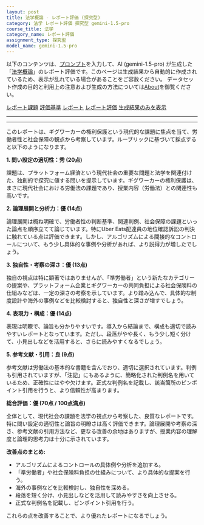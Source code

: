 ```yaml
---
layout: post
title: 法学概論 - レポート評価 (探究型)
category: 法学 レポート評価 探究型 gemini-1.5-pro
course_title: 法学
category_name: レポート評価
assignment_type: 探究型
model_name: gemini-1.5-pro
---
```


以下のコンテンツは、[プロンプト](https://github.com/takedatoshiyuki/synthetic_assignments/tree/main/generated/法学/gemini-1.5-pro/prompt_レポート評価-探究型.md)を入力して、AI (gemini-1.5-pro) が生成した「[法学概論](/contents/法学/)」のレポート評価です。このページは生成結果から自動的に作成されているため、表示が乱れている場合があることをご容赦ください。
データセット作成の目的と利用上の注意および生成の方法については[About](/About)を御覧ください。

[レポート課題](../レポート課題-探究型)
[評価基準](../評価基準-探究型)
[レポート](../レポート-探究型)
[レポート評価](../レポート評価-探究型)
[生成結果のみを表示](https://github.com/takedatoshiyuki/synthetic_assignments/tree/main/generated/法学/gemini-1.5-pro/レポート評価-探究型.md)
  

***
***
  
このレポートは、ギグワーカーの権利保護という現代的な課題に焦点を当て、労働者性と社会保障の観点から考察しています。ルーブリックに基づいて採点すると以下のようになります。

**1. 問い設定の適切性：秀 (20点)**

課題は、プラットフォーム経済という現代社会の重要な問題と法学を関連付けた、独創的で探究に値する問いを提示しています。ギグワーカーの権利保護は、まさに現代社会における労働法の課題であり、授業内容（労働法）との関連性も高いです。

**2. 論理展開と分析力：優 (14点)**

論理展開は概ね明確で、労働者性の判断基準、関連判例、社会保障の課題といった論点を順序立てて論じています。特にUber Eats配達員の地位確認訴訟の判決に触れている点は評価できます。しかし、アルゴリズムによる間接的なコントロールについて、もう少し具体的な事例や分析があれば、より説得力が増したでしょう。

**3. 独自性・考察の深さ：優 (13点)**

独自の視点は特に顕著ではありませんが、「準労働者」という新たなカテゴリーの提案や、プラットフォーム企業とギグワーカーの共同負担による社会保険料の仕組みなどは、一定の深さの考察を示しています。より踏み込んで、具体的な制度設計や海外の事例などを比較検討すると、独自性と深さが増すでしょう。

**4. 表現力・構成：優 (14点)**

表現は明瞭で、論旨も分かりやすいです。導入から結論まで、構成も適切で読みやすいレポートとなっています。ただし、段落がやや長く、もう少し短く分けて、小見出しなどを活用すると、さらに読みやすくなるでしょう。

**5. 参考文献・引用：良 (9点)**

参考文献は労働法の基本的な書籍を含んでおり、適切に選択されています。判例も引用されていますが、「注記」にもあるように、簡略化された判例名を用いているため、正確性にはやや欠けます。正式な判例名を記載し、該当箇所のピンポイント引用を行うと、より信頼性が高まります。

**総合評価：優 (70点 / 100点満点)**

全体として、現代社会の課題を法学の視点から考察した、良質なレポートです。特に問い設定の適切性と論旨の明瞭さは高く評価できます。論理展開や考察の深さ、参考文献の引用方法など、更なる改善の余地はありますが、授業内容の理解度と論理的思考力は十分に示されています。


**改善点のまとめ:**

* アルゴリズムによるコントロールの具体例や分析を追加する。
* 「準労働者」や社会保険料負担の仕組みについて、より具体的な提案を行う。
* 海外の事例などを比較検討し、独自性を深める。
* 段落を短く分け、小見出しなどを活用して読みやすさを向上させる。
* 正式な判例名を記載し、ピンポイント引用を行う。


これらの点を改善することで、より優れたレポートになるでしょう。
